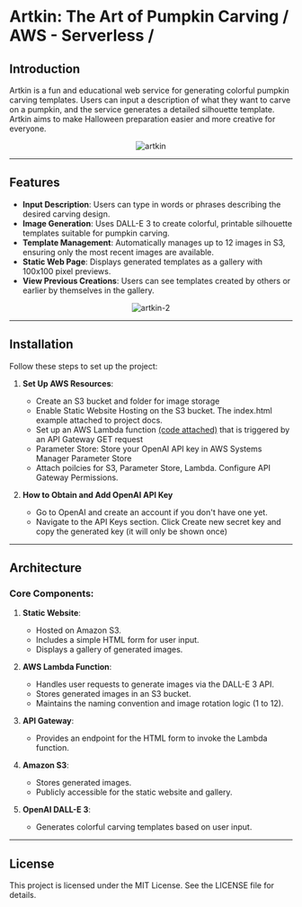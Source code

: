 # Artkin: The Art of Pumpkin Carving / AWS - Serverless /

## Introduction
Artkin is a fun and educational web service for generating colorful pumpkin carving templates. Users can input a description of what they want to carve on a pumpkin, and the service generates a detailed silhouette template. Artkin aims to make Halloween preparation easier and more creative for everyone.

<p align="center">
  <img src="https://github.com/user-attachments/assets/ad2883a9-7d13-4c19-be5f-cfffcd0651dd" alt="artkin">
</p>

---

## Features
- **Input Description**: Users can type in words or phrases describing the desired carving design.
- **Image Generation**: Uses DALL-E 3 to create colorful, printable silhouette templates suitable for pumpkin carving.
- **Template Management**: Automatically manages up to 12 images in S3, ensuring only the most recent images are available.
- **Static Web Page**: Displays generated templates as a gallery with 100x100 pixel previews.
- **View Previous Creations**: Users can see templates created by others or earlier by themselves in the gallery.

<p align="center">
  <img src="https://github.com/user-attachments/assets/5ee125dc-c231-4feb-a06c-6ba80653ceb0" alt="artkin-2">
</p>


---

## Installation
Follow these steps to set up the project:

1. **Set Up AWS Resources**:
   - Create an S3 bucket and folder for image storage
   - Enable Static Website Hosting on the S3 bucket. The index.html example attached to project docs.
   - Set up an AWS Lambda function [(code attached)](https://github.com/Ramil-code/artkin/blob/main/lambda.py) that is triggered by an API Gateway GET request
   - Parameter Store: Store your OpenAI API key in AWS Systems Manager Parameter Store
   - Attach poilcies for S3, Parameter Store, Lambda. Configure API Gateway Permissions.

2. **How to Obtain and Add OpenAI API Key**
   - Go to OpenAI and create an account if you don't have one yet.
   - Navigate to the API Keys section. Click Create new secret key and copy the generated key (it will only be shown once)

---

## Architecture

### Core Components:
1. **Static Website**:
   - Hosted on Amazon S3.
   - Includes a simple HTML form for user input.
   - Displays a gallery of generated images.

2. **AWS Lambda Function**:
   - Handles user requests to generate images via the DALL-E 3 API.
   - Stores generated images in an S3 bucket.
   - Maintains the naming convention and image rotation logic (1 to 12).

3. **API Gateway**:
   - Provides an endpoint for the HTML form to invoke the Lambda function.

4. **Amazon S3**:
   - Stores generated images.
   - Publicly accessible for the static website and gallery.

5. **OpenAI DALL-E 3**:
   - Generates colorful carving templates based on user input.

---

## License
This project is licensed under the MIT License. See the LICENSE file for details.

